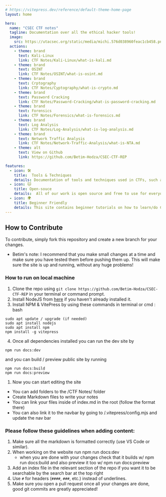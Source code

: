 ```yaml
---
# https://vitepress.dev/reference/default-theme-home-page
layout: home

hero:
  name: "CSEC CTF notes"
  tagline: Documentation over all the ethical hacker tools!
  image:
    src: https://utacsec.org/static/media/michi.576d038960feac1cb458.png
  actions:
    - theme: brand
      text: Kali-Linux
      link: CTF Notes/Kali-Linux/what-is-kali.md
    - theme: brand
      text: OSINT
      link: CTF Notes/OSINT/what-is-osint.md
    - theme: brand
      text: Crptography
      link: CTF Notes/Cyptography/what-is-crypto.md
    - theme: brand
      text: Password Cracking
      link: CTF Notes/Password-Cracking/what-is-password-cracking.md
    - theme: brand
      text: Forensics
      link: CTF Notes/Forensics/what-is-forensics.md
    - theme: brand
      text: Log Analysis
      link: CTF Notes/Log-Analysis/what-is-log-analysis.md
    - theme: brand
      text: Network Traffic Analysis
      link: CTF Notes/Network-Traffic-Analysis/what-is-NTA.md
    - theme: alt
      text: View on Github
      link: https://github.com/Betim-Hodza/CSEC-CTF-REP

features:
  - icon: 🛠️
    title:  Tools & Techniques
    details: Documentation of tools and techniques used in CTFs, such as web scraping, API interaction, cryptanalysis etc.
  - icon: 🐱
    title: Open-souce
    details:  All of our work is open source and free to use for everyone. You can contribute if you want or simply read the notes
  - icon: 🌍
    title: Beginner Friendly
    details: This site contains beginner tutorials on how to learn/do CTFs and use the tools needed to solve problems!
---
```


## How to Contribute 
To contribute, simply fork this repository and create a new branch for your changes. 

- Betim's note: I recommend that you make small changes at a time and make sure you  have tested them before pushing them up. 
This will make sure the site is up and running, without any huge problems!

### How to run on local machine <Badge type="info" text="You can run this on github codespaces to make it easier!" />
1. Clone the repo using `git clone https://github.com/Betim-Hodza/CSEC-CTF-REP` in your terminal or command prompt.
2. Install NodeJS from [here](https://nodejs.org/) if you haven't already installed it.
3. Install NPM &  VitePress by using these commands in terminal or cmd :
bash
```
sudo apt update / upgrade (if needed)
sudo apt install nodejs
sudo apt install npm
npm install -g vitepress
```
4. Once all dependencies installed you can run the dev site by
```
npm run docs:dev
```
and you can build / preview public site by running 
```
npm run docs:build
npm run docs:preview
```
1. Now you can start editing the site
  * You can add folders to the /CTF Notes/ folder
  * Create Markdown files to write your notes
  * You can link your files inside of index.md in the root (follow the format there)
  * You can also link it to the navbar by going to /.vitepress/config.mjs and update the nav bar <Badge type="tip" text="follow the formatting and test often!" />

### Please follow these guidelines when adding content:

1. Make sure all the markdown is formatted  correctly (use VS Code or similar). 
2. When working on the website run npm run docs:dev
   * when you are done with your changes check that it builds w/ npm run docs:build and also preview it too w/ npm run docs:preview
3. Add an index file in the relevant section of the repo if you want it to be searchable by the search bar at the top right
4. Use `#` for headers (`####`, `###`, etc.) instead of underlines. <Badge type="tip" text="Also if you want clickable tabs make sure to use `##` in your MD file" />
5. Make sure you open a pull request once all your changes are done, good git commits are greatly appreciated!
